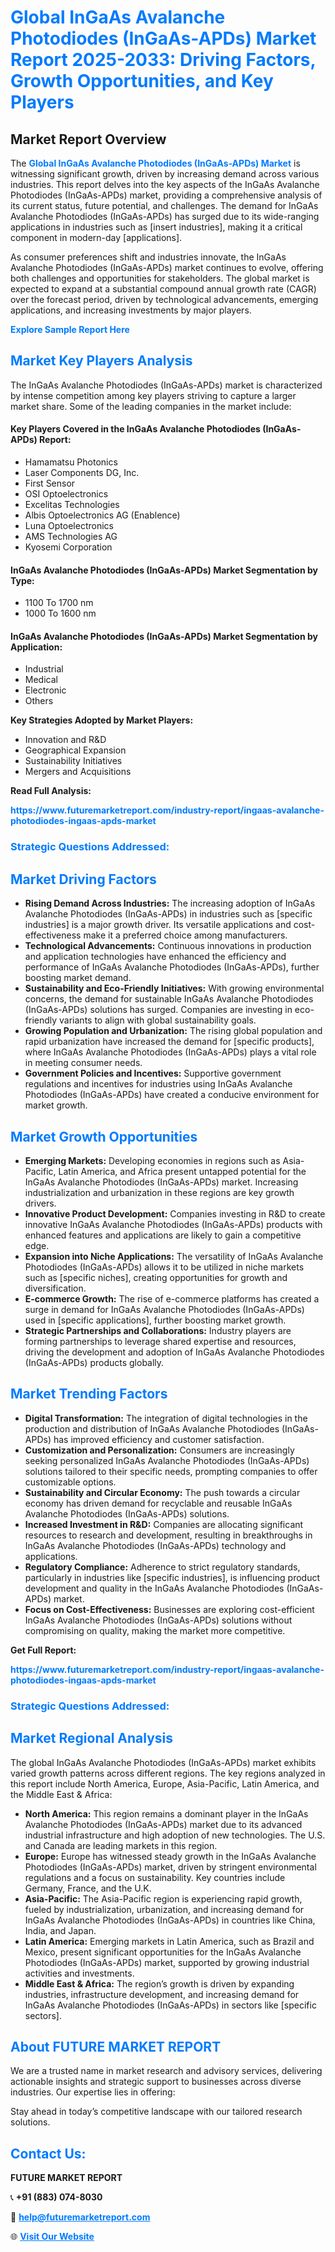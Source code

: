 <h1 style="color: #007BFF;">Global InGaAs Avalanche Photodiodes (InGaAs-APDs) Market Report 2025-2033: Driving Factors, Growth Opportunities, and Key Players</h1>

<section id="overview">
<h2>Market Report Overview</h2>
<p>The <a href="https://www.futuremarketreport.com/industry-report/ingaas-avalanche-photodiodes-ingaas-apds-market" style="color: #007BFF; text-decoration: none;"><strong>Global InGaAs Avalanche Photodiodes (InGaAs-APDs) Market</strong></a> is witnessing significant growth, driven by increasing demand across various industries. This report delves into the key aspects of the InGaAs Avalanche Photodiodes (InGaAs-APDs) market, providing a comprehensive analysis of its current status, future potential, and challenges. The demand for InGaAs Avalanche Photodiodes (InGaAs-APDs) has surged due to its wide-ranging applications in industries such as [insert industries], making it a critical component in modern-day [applications].</p>
<p>As consumer preferences shift and industries innovate, the InGaAs Avalanche Photodiodes (InGaAs-APDs) market continues to evolve, offering both challenges and opportunities for stakeholders. The global market is expected to expand at a substantial compound annual growth rate (CAGR) over the forecast period, driven by technological advancements, emerging applications, and increasing investments by major players.</p>
</section>

<section id="overview">
<p><a href="https://www.futuremarketreport.com/request-sample/reportId=76790" style="color: #007BFF; text-decoration: none;"><strong>Explore Sample Report Here</strong></a></p>
</section>

<section id="key-players">
<h2 style="color: #007BFF;">Market Key Players Analysis</h2>
<p>The InGaAs Avalanche Photodiodes (InGaAs-APDs) market is characterized by intense competition among key players striving to capture a larger market share. Some of the leading companies in the market include:</p>
<h4>Key Players Covered in the InGaAs Avalanche Photodiodes (InGaAs-APDs) Report:</h4>
<ul><li>Hamamatsu Photonics</li><li>Laser Components DG, Inc.</li><li>First Sensor</li><li>OSI Optoelectronics</li><li>Excelitas Technologies</li><li>Albis Optoelectronics AG (Enablence)</li><li>Luna Optoelectronics</li><li>AMS Technologies AG</li><li>Kyosemi Corporation</li></ul>
<h4>InGaAs Avalanche Photodiodes (InGaAs-APDs) Market Segmentation by Type:</h4>
<ul><li>1100 To 1700 nm</li><li>1000 To 1600 nm</li></ul>

<h4>InGaAs Avalanche Photodiodes (InGaAs-APDs) Market Segmentation by Application:</h4>
<ul><li>Industrial</li><li>Medical</li><li>Electronic</li><li>Others</li></ul>
<p><strong>Key Strategies Adopted by Market Players:</strong></p>
<ul>
<li>Innovation and R&D</li>
<li>Geographical Expansion</li>
<li>Sustainability Initiatives</li>
<li>Mergers and Acquisitions</li>
</ul>
</section>

<section>
<p><strong>Read Full Analysis: </strong></p><a href="https://www.futuremarketreport.com/industry-report/ingaas-avalanche-photodiodes-ingaas-apds-market" style="color: #007BFF; text-decoration: none;"><strong>https://www.futuremarketreport.com/industry-report/ingaas-avalanche-photodiodes-ingaas-apds-market</strong></a>
<h3 style="color: #007BFF;">Strategic Questions Addressed:</h3>
</section>

<section id="driving-factors">
<h2 style="color: #007BFF;">Market Driving Factors</h2>
<ul>
<li><strong>Rising Demand Across Industries:</strong> The increasing adoption of InGaAs Avalanche Photodiodes (InGaAs-APDs) in industries such as [specific industries] is a major growth driver. Its versatile applications and cost-effectiveness make it a preferred choice among manufacturers.</li>
<li><strong>Technological Advancements:</strong> Continuous innovations in production and application technologies have enhanced the efficiency and performance of InGaAs Avalanche Photodiodes (InGaAs-APDs), further boosting market demand.</li>
<li><strong>Sustainability and Eco-Friendly Initiatives:</strong> With growing environmental concerns, the demand for sustainable InGaAs Avalanche Photodiodes (InGaAs-APDs) solutions has surged. Companies are investing in eco-friendly variants to align with global sustainability goals.</li>
<li><strong>Growing Population and Urbanization:</strong> The rising global population and rapid urbanization have increased the demand for [specific products], where InGaAs Avalanche Photodiodes (InGaAs-APDs) plays a vital role in meeting consumer needs.</li>
<li><strong>Government Policies and Incentives:</strong> Supportive government regulations and incentives for industries using InGaAs Avalanche Photodiodes (InGaAs-APDs) have created a conducive environment for market growth.</li>
</ul>
</section>

<section id="growth-opportunities">
<h2 style="color: #007BFF;">Market Growth Opportunities</h2>
<ul>
<li><strong>Emerging Markets:</strong> Developing economies in regions such as Asia-Pacific, Latin America, and Africa present untapped potential for the InGaAs Avalanche Photodiodes (InGaAs-APDs) market. Increasing industrialization and urbanization in these regions are key growth drivers.</li>
<li><strong>Innovative Product Development:</strong> Companies investing in R&D to create innovative InGaAs Avalanche Photodiodes (InGaAs-APDs) products with enhanced features and applications are likely to gain a competitive edge.</li>
<li><strong>Expansion into Niche Applications:</strong> The versatility of InGaAs Avalanche Photodiodes (InGaAs-APDs) allows it to be utilized in niche markets such as [specific niches], creating opportunities for growth and diversification.</li>
<li><strong>E-commerce Growth:</strong> The rise of e-commerce platforms has created a surge in demand for InGaAs Avalanche Photodiodes (InGaAs-APDs) used in [specific applications], further boosting market growth.</li>
<li><strong>Strategic Partnerships and Collaborations:</strong> Industry players are forming partnerships to leverage shared expertise and resources, driving the development and adoption of InGaAs Avalanche Photodiodes (InGaAs-APDs) products globally.</li>
</ul>
</section>

<section id="trending-factors">
<h2 style="color: #007BFF;">Market Trending Factors</h2>
<ul>
<li><strong>Digital Transformation:</strong> The integration of digital technologies in the production and distribution of InGaAs Avalanche Photodiodes (InGaAs-APDs) has improved efficiency and customer satisfaction.</li>
<li><strong>Customization and Personalization:</strong> Consumers are increasingly seeking personalized InGaAs Avalanche Photodiodes (InGaAs-APDs) solutions tailored to their specific needs, prompting companies to offer customizable options.</li>
<li><strong>Sustainability and Circular Economy:</strong> The push towards a circular economy has driven demand for recyclable and reusable InGaAs Avalanche Photodiodes (InGaAs-APDs) solutions.</li>
<li><strong>Increased Investment in R&D:</strong> Companies are allocating significant resources to research and development, resulting in breakthroughs in InGaAs Avalanche Photodiodes (InGaAs-APDs) technology and applications.</li>
<li><strong>Regulatory Compliance:</strong> Adherence to strict regulatory standards, particularly in industries like [specific industries], is influencing product development and quality in the InGaAs Avalanche Photodiodes (InGaAs-APDs) market.</li>
<li><strong>Focus on Cost-Effectiveness:</strong> Businesses are exploring cost-efficient InGaAs Avalanche Photodiodes (InGaAs-APDs) solutions without compromising on quality, making the market more competitive.</li>
</ul>
</section>

<section>
<p><strong>Get Full Report: </strong></p><a href="https://www.futuremarketreport.com/industry-report/ingaas-avalanche-photodiodes-ingaas-apds-market" style="color: #007BFF; text-decoration: none;"><strong>https://www.futuremarketreport.com/industry-report/ingaas-avalanche-photodiodes-ingaas-apds-market</strong></a>
<h3 style="color: #007BFF;">Strategic Questions Addressed:</h3>
</section>


<section id="regional-analysis">
<h2 style="color: #007BFF;">Market Regional Analysis</h2>
<p>The global InGaAs Avalanche Photodiodes (InGaAs-APDs) market exhibits varied growth patterns across different regions. The key regions analyzed in this report include North America, Europe, Asia-Pacific, Latin America, and the Middle East & Africa:</p>
<ul>
<li><strong>North America:</strong> This region remains a dominant player in the InGaAs Avalanche Photodiodes (InGaAs-APDs) market due to its advanced industrial infrastructure and high adoption of new technologies. The U.S. and Canada are leading markets in this region.</li>
<li><strong>Europe:</strong> Europe has witnessed steady growth in the InGaAs Avalanche Photodiodes (InGaAs-APDs) market, driven by stringent environmental regulations and a focus on sustainability. Key countries include Germany, France, and the U.K.</li>
<li><strong>Asia-Pacific:</strong> The Asia-Pacific region is experiencing rapid growth, fueled by industrialization, urbanization, and increasing demand for InGaAs Avalanche Photodiodes (InGaAs-APDs) in countries like China, India, and Japan.</li>
<li><strong>Latin America:</strong> Emerging markets in Latin America, such as Brazil and Mexico, present significant opportunities for the InGaAs Avalanche Photodiodes (InGaAs-APDs) market, supported by growing industrial activities and investments.</li>
<li><strong>Middle East & Africa:</strong> The region’s growth is driven by expanding industries, infrastructure development, and increasing demand for InGaAs Avalanche Photodiodes (InGaAs-APDs) in sectors like [specific sectors].</li>
</ul>
</section>

<footer>
<h2 style="color: #007BFF;">About FUTURE MARKET REPORT</h2>
<p>We are a trusted name in market research and advisory services, delivering actionable insights and strategic support to businesses across diverse industries. Our expertise lies in offering:</p>

<p>Stay ahead in today’s competitive landscape with our tailored research solutions.</p>

<h2 style="color: #007BFF;">Contact Us:</h2>
<p><strong>FUTURE MARKET REPORT</strong></p>
<p>📞 <strong>+91 (883) 074-8030</strong></p>
<p>📧 <strong><a href="mailto:help@futuremarketreport.com" style="color: #007BFF;">help@futuremarketreport.com</a></strong></p>
<p>🌐 <strong><a href="https://www.futuremarketreport.com/" style="color: #007BFF;">Visit Our Website</a></strong></p>
</footer>